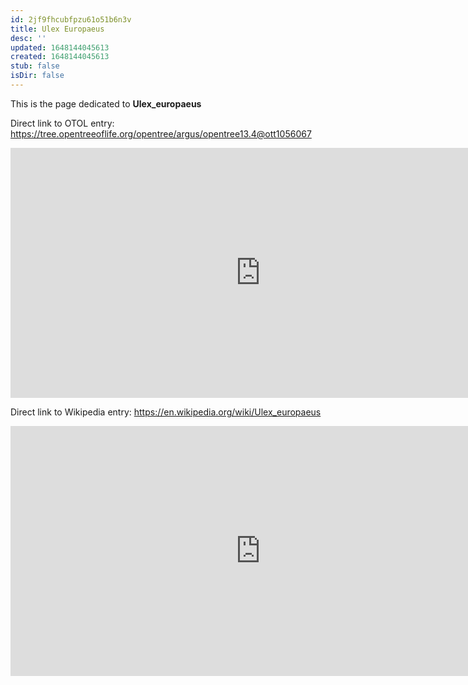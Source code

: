 ```yaml
---
id: 2jf9fhcubfpzu61o51b6n3v
title: Ulex Europaeus
desc: ''
updated: 1648144045613
created: 1648144045613
stub: false
isDir: false
---
```

This is the page dedicated to **Ulex_europaeus**


Direct link to OTOL entry: https://tree.opentreeoflife.org/opentree/argus/opentree13.4@ott1056067



<html>
    <body>
    <iframe src="https://tree.opentreeoflife.org/opentree/argus/opentree13.4@ott1056067"
    width="800" height="400" frameborder="0" allowfullscreen> </iframe>
    </body>
</html>
    


Direct link to Wikipedia entry: https://en.wikipedia.org/wiki/Ulex_europaeus



<html>
    <body>
    <iframe src="https://en.wikipedia.org/wiki/Ulex_europaeus"
    width="800" height="400" frameborder="0" allowfullscreen> </iframe>
    </body>
</html>
    
